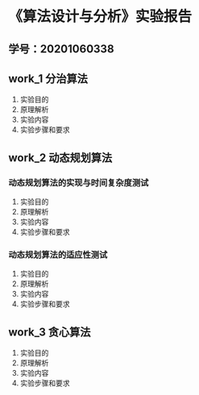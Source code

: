 # 《算法设计与分析》实验报告

## 学号：20201060338


## work_1 分治算法
1. 实验目的
2. 原理解析 
3. 实验内容
4. 实验步骤和要求

## work_2 动态规划算法
### 动态规划算法的实现与时间复杂度测试
1. 实验目的
2. 原理解析 
3. 实验内容
4. 实验步骤和要求
### 动态规划算法的适应性测试
1. 实验目的
2. 原理解析 
3. 实验内容
4. 实验步骤和要求

## work_3 贪心算法
1. 实验目的
2. 原理解析 
3. 实验内容
4. 实验步骤和要求
